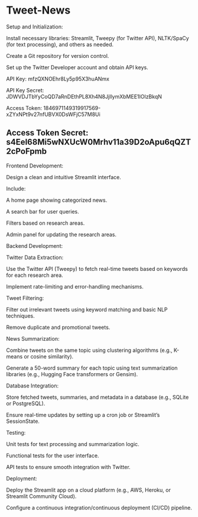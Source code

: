 # Tweet-News
Setup and Initialization:

Install necessary libraries: Streamlit, Tweepy (for Twitter API), NLTK/SpaCy (for text processing), and others as needed.

Create a Git repository for version control.

Set up the Twitter Developer account and obtain API keys.

API Key: mfzQXNOEhr8Ly5p95X3huANmx

API Key Secret: JDWVDJTbYyCoQD7aRnDEthPL8Xh4N8JjIlymXbMEE1IOlzBkqN

Access Token: 1846971149319917569-xZYxNPt9v27nfUBVX0DsWFjC57M8Ui

Access Token Secret: s4EeI68Mi5wNXUcW0Mrhv11a39D2oApu6qQZT2cPoFpmb
--------------------------------------------------------------
Frontend Development:

Design a clean and intuitive Streamlit interface.

Include:

A home page showing categorized news.

A search bar for user queries.

Filters based on research areas.

Admin panel for updating the research areas.

Backend Development:

Twitter Data Extraction:

Use the Twitter API (Tweepy) to fetch real-time tweets based on keywords for each research area.

Implement rate-limiting and error-handling mechanisms.

Tweet Filtering:

Filter out irrelevant tweets using keyword matching and basic NLP techniques.

Remove duplicate and promotional tweets.

News Summarization:

Combine tweets on the same topic using clustering algorithms (e.g., K-means or cosine similarity).

Generate a 50-word summary for each topic using text summarization libraries (e.g., Hugging Face transformers or Gensim).

Database Integration:

Store fetched tweets, summaries, and metadata in a database (e.g., SQLite or PostgreSQL).

Ensure real-time updates by setting up a cron job or Streamlit’s SessionState.

Testing:

Unit tests for text processing and summarization logic.

Functional tests for the user interface.

API tests to ensure smooth integration with Twitter.

Deployment:

Deploy the Streamlit app on a cloud platform (e.g., AWS, Heroku, or Streamlit Community Cloud).

Configure a continuous integration/continuous deployment (CI/CD) pipeline.
